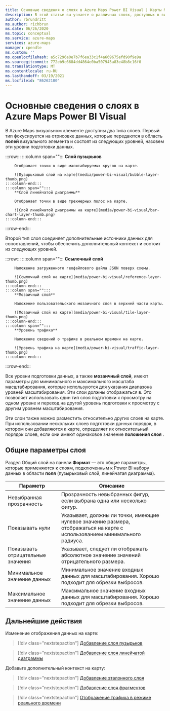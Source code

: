 ```yaml
---
title: Основные сведения о слоях в Azure Maps Power BI Visual | Карты Microsoft Azure
description: В этой статье вы узнаете о различных слоях, доступных в визуальном элементе Microsoft Azure Maps для Power BI.
author: rbrundritt
ms.author: richbrun
ms.date: 06/26/2020
ms.topic: conceptual
ms.service: azure-maps
services: azure-maps
manager: cpendle
ms.custom: ''
ms.openlocfilehash: a5c7296a0e7b7f6ea33c1f4a669675efd90f9e9a
ms.sourcegitcommit: 772eb9c6684dd4864e0ba507945a83e48b8c16f0
ms.translationtype: MT
ms.contentlocale: ru-RU
ms.lasthandoff: 03/19/2021
ms.locfileid: "86262100"
---
```

# <a name="understanding-layers-in-the-azure-maps-power-bi-visual"></a>Основные сведения о слоях в Azure Maps Power BI Visual

В Azure Maps визуальном элементе доступны два типа слоев. Первый тип фокусируется на отрисовке данных, которые передаются в область **полей** визуального элемента и состоят из следующих уровней, назовем эти уровни подготовки данных.

:::row:::
    :::column span="":::
        **Слой пузырьков**

        Отображает точки в виде масштабируемых кругов на карте.

        ![Пузырьковый слой на карте](media/power-bi-visual/bubble-layer-thumb.png)
    :::column-end:::
    :::column span="":::
        **Слой линейчатой диаграммы**

        Отображает точки в виде трехмерных полос на карте.
        
        ![Слой линейчатой диаграммы на карте](media/power-bi-visual/bar-chart-layer-thumb.png)
    :::column-end:::
:::row-end:::

Второй тип слоя соединяет дополнительные источники данных для сопоставлений, чтобы обеспечить дополнительный контекст и состоит из следующих уровней.

:::row:::
    :::column span="":::
        **Ссылочный слой**

        Наложение загруженного геофайлового файла JSON поверх схемы.

        ![Ссылочный слой на карте](media/power-bi-visual/reference-layer-thumb.png)
    :::column-end:::
    :::column span="":::
        **Мозаичный слой**

        Наложение пользовательского мозаичного слоя в верхней части карты.
        
        ![Мозаичный слой на карте](media/power-bi-visual/tile-layer-thumb.png)
    :::column-end:::
    :::column span="":::
        **Уровень трафика**

        Наложение сведений о трафике в реальном времени на карте.
        
        ![Уровень трафика на карте](media/power-bi-visual/traffic-layer-thumb.png)
    :::column-end:::
:::row-end:::

Все уровни подготовки данных, а также **мозаичный слой**, имеют параметры для минимального и максимального масштаба масштабирования, которые используются для указания диапазона уровней масштабирования. Эти слои должны отображаться в. Это позволяет использовать один тип слоя подготовки к просмотру на одном уровне и переход на другой уровень подготовки к просмотру с другим уровнем масштабирования.

Эти слои также можно разместить относительно других слоев на карте. При использовании нескольких слоев подготовки данных порядок, в котором они добавляются к карте, определяет их относительный порядок слоев, если они имеют одинаковое значение **положения слоя** .

## <a name="general-layer-settings"></a>Общие параметры слоя

Раздел Общий слой на панели **Формат** — это общие параметры, которые применяются к слоям, подключенным к Power BI набору данных в области **поля** (пузырьковый слой, линейчатая диаграмма).

| Параметр     | Описание   |
|-------------|---------------|
| Невыбранная прозрачность | Прозрачность невыбранных фигур, если выбрана одна или несколько фигур.  |
| Показывать нули              | Указывает, должны ли точки, имеющие нулевое значение размера, отображаться на карте с использованием минимального радиуса. |
| Показывать отрицательные значения          | Указывает, следует ли отображать абсолютное значение значений отрицательного размера.   |
| Минимальное значение данных          | Минимальное значение входных данных для масштабирования. Хорошо подходит для обрезки выбросов.  |
| Максимальное значение данных          | Максимальное значение входных данных для масштабирования. Хорошо подходит для обрезки выбросов.  |

## <a name="next-steps"></a>Дальнейшие действия

Изменение отображения данных на карте:

> [!div class="nextstepaction"]
> [Добавление слоя пузырьков](power-bi-visual-add-bubble-layer.md)

> [!div class="nextstepaction"]
> [Добавление слоя линейчатой диаграммы](power-bi-visual-add-bar-chart-layer.md)

Добавьте дополнительный контекст на карту:

> [!div class="nextstepaction"]
> [Добавление эталонного слоя](power-bi-visual-add-reference-layer.md)

> [!div class="nextstepaction"]
> [Добавление слоя фрагментов](power-bi-visual-add-tile-layer.md)

> [!div class="nextstepaction"]
> [Отображение трафика в режиме реального времени](power-bi-visual-show-real-time-traffic.md)
